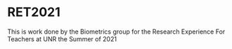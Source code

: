 # RET2021
This is work done by the Biometrics group for the  Research Experience For Teachers at UNR the Summer of 2021
